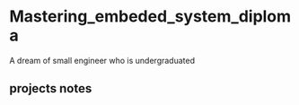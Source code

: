 # Mastering_embeded_system_diploma
A dream of small engineer who is undergraduated
## projects notes
